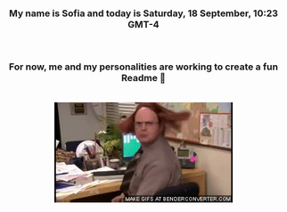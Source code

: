 


<div align="center">
<h3 >My name is Sofia and today is Saturday, 18 September, 10:23 GMT-4</h3><br>
<h3 >For now, me and my personalities are working to create a fun Readme 👋
</h3><br>
<img src='img/dwight.gif' alt='working...'/>
</div>
